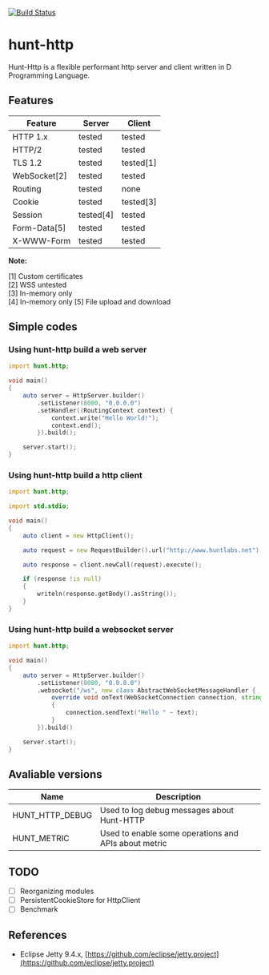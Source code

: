 [![Build Status](https://travis-ci.org/huntlabs/hunt-http.svg?branch=master)](https://travis-ci.org/huntlabs/hunt-http)

# hunt-http
Hunt-Http is a flexible performant http server and client written in D Programming Language.

## Features
| Feature | Server | Client |
|--------|--------|--------|
| HTTP 1.x | tested | tested |
| HTTP/2 | tested | tested |
| TLS 1.2 | tested | tested[1] |
| WebSocket[2] | tested | tested |
| Routing | tested | none |
| Cookie | tested | tested[3] |
| Session | tested[4] | tested |
| Form-Data[5] | tested | tested |
| X-WWW-Form | tested | tested |

**Note:**

[1] Custom certificates<br>
[2] WSS untested<br>
[3] In-memory only<br>
[4] In-memory only
[5] File upload and download

## Simple codes

### Using hunt-http build a web server
```D
import hunt.http;

void main()
{
    auto server = HttpServer.builder()
        .setListener(8080, "0.0.0.0")
        .setHandler((RoutingContext context) {
            context.write("Hello World!");
            context.end();
        }).build();

    server.start();
}
```

### Using hunt-http build a http client
```D
import hunt.http;

import std.stdio;

void main()
{
    auto client = new HttpClient();

    auto request = new RequestBuilder().url("http://www.huntlabs.net").build();

    auto response = client.newCall(request).execute();

    if (response !is null)
    {
        writeln(response.getBody().asString());
    }
}
```

### Using hunt-http build a websocket server
```D
import hunt.http;

void main()
{
    auto server = HttpServer.builder()
        .setListener(8080, "0.0.0.0")
        .websocket("/ws", new class AbstractWebSocketMessageHandler {
            override void onText(WebSocketConnection connection, string text)
            {
                connection.sendText("Hello " ~ text);
            }
        }).build()

    server.start();
}
```


## Avaliable versions
| Name | Description | 
|--------|--------|
| HUNT_HTTP_DEBUG |  Used to log debug messages about Hunt-HTTP |
| HUNT_METRIC |  Used to enable some operations and APIs about metric |

## TODO
- [ ] Reorganizing modules
- [ ] PersistentCookieStore for HttpClient
- [ ] Benchmark

## References
- Eclipse Jetty 9.4.x, [https://github.com/eclipse/jetty.project](https://github.com/eclipse/jetty.project)
